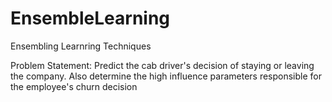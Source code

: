 # EnsembleLearning
Ensembling Learnring Techniques

Problem Statement:
Predict the cab driver's decision of staying or leaving the company. Also determine the high influence parameters responsible for the
employee's churn decision
